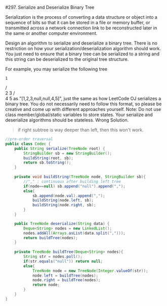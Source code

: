 #297. Serialize and Deserialize Binary Tree  

Serialization is the process of converting a data structure or object into a sequence of bits so that it can be stored in a file or memory buffer, or transmitted across a network connection link to be reconstructed later in the same or another computer environment.

Design an algorithm to serialize and deserialize a binary tree. There is no restriction on how your serialization/deserialization algorithm should work. You just need to ensure that a binary tree can be serialized to a string and this string can be deserialized to the original tree structure.

For example, you may serialize the following tree

    1
   / \
  2   3
     / \
    4   5
as "[1,2,3,null,null,4,5]", just the same as how LeetCode OJ serializes a binary tree. You do not necessarily need to follow this format, so please be creative and come up with different approaches yourself.
Note: Do not use class member/global/static variables to store states. Your serialize and deserialize algorithms should be stateless.
Wrong Solution.

> if right subtree is way deeper than left, then this won't work.


```java
//pre-order traversal
public class Codec {
    public String serialize(TreeNode root) {
        StringBuilder sb = new StringBuilder();
        buildString(root, sb);
        return sb.toString();
    }
    
    private void buildString(TreeNode node, StringBuilder sb){
        //"," : continuous after building left tree
        if(node==null) sb.append("null").append(",");
        else{
            sb.append(node.val).append(",");
            buildString(node.left, sb);
            buildString(node.right, sb);
        }
    }

    public TreeNode deserialize(String data) {
        Deque<String> nodes = new LinkedList();
        nodes.addAll(Arrays.asList(data.split(",")));
        return buildTree(nodes);
    }
    
    private TreeNode buildTree(Deque<String> nodes){
        String str = nodes.poll();
        if(str.equals("null")) return null;
        else{
            TreeNode node = new TreeNode(Integer.valueOf(str));
            node.left = buildTree(nodes);
            node.right = buildTree(nodes);
            return node;
        }
    }
}
```
